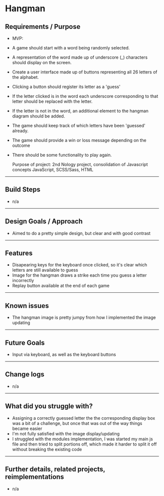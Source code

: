 # Hangman

## Requirements / Purpose

- MVP:
- A game should start with a word being randomly selected.
- A representation of the word made up of underscore (_) characters should display on the screen.
- Create a user interface made up of buttons representing all 26 letters of the alphabet.
- Clicking a button should register its letter as a 'guess'
- If the letter clicked is in the word each underscore corresponding to that letter should be replaced with the letter.
- If the letter is not in the word, an additional element to the hangman diagram should be added.
- The game should keep track of which letters have been 'guessed' already.
- The game should provide a win or loss message depending on the outcome
- There should be some functionality to play again.


  Purpose of project: 2nd Nology project, consolidation of Javascript concepts
  JavaScript, SCSS/Sass, HTML

---

## Build Steps

-  n/a

---

## Design Goals / Approach

- Aimed to do a pretty simple design, but clear and with good contrast

---

## Features

- Disapearing keys for the keyboard once clicked, so it's clear which letters are still available to guess
- Image for the hangman draws a strike each time you guess a letter incorrectly
- Replay button available at the end of each game

---

## Known issues

-   The hangman image is pretty jumpy from how I implemented the image updating

---

## Future Goals

- Input via keyboard, as well as the keyboard buttons

---

## Change logs

- n/a

---

## What did you struggle with?

- Assigning a correctly guessed letter the the corresponding display box was a bit of a challenge, but once that was out of the way things became easier
- I'm not fully satisfied with the image display/updating
- I struggled with the modules implementation, I was started my main js file and then tried to split portions off, which made it harder to split it off without breaking the existing code

---


## Further details, related projects, reimplementations

-  n/a
